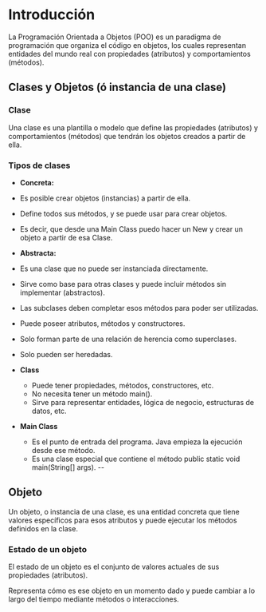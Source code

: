 # Introducción

La Programación Orientada a Objetos (POO) es un paradigma de programación que organiza el código en objetos, los cuales representan entidades del mundo real con propiedades (atributos) y comportamientos (métodos).

## Clases y Objetos (ó instancia de una clase)

### Clase

Una clase es una plantilla o modelo que define las propiedades (atributos) y comportamientos (métodos) que tendrán los objetos creados a partir de ella.

### Tipos de clases

- **Concreta:**
- Es posible crear objetos (instancias) a partir de ella.
- Define todos sus métodos, y se puede usar para crear objetos.
- Es decir, que desde una Main Class puedo hacer un New y crear un objeto a partir de esa Clase.

- **Abstracta:**
- Es una clase que no puede ser instanciada directamente.
- Sirve como base para otras clases y puede incluir métodos sin implementar (abstractos).
- Las subclases deben completar esos métodos para poder ser utilizadas.
- Puede poseer atributos, métodos y constructores.
- Solo forman parte de una relación de herencia como superclases.
- Solo pueden ser heredadas.

- **Class**
  - Puede tener propiedades, métodos, constructores, etc.
  - No necesita tener un método main().
  - Sirve para representar entidades, lógica de negocio, estructuras de datos, etc.

- **Main Class**
  - Es el punto de entrada del programa. Java empieza la ejecución desde ese método.
  - Es una clase especial que contiene el método public static void main(String[] args).
--

## Objeto

Un objeto, o instancia de una clase, es una entidad concreta que tiene valores específicos para esos atributos y puede ejecutar los métodos definidos en la clase.

### Estado de un objeto

El estado de un objeto es el conjunto de valores actuales de sus propiedades (atributos).

Representa cómo es ese objeto en un momento dado y puede cambiar a lo largo del tiempo mediante métodos o interacciones.
